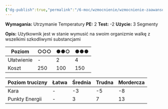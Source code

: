 ```yaml
---
{"dg-publish":true,"permalink":"/6-moc/wzmocnienie/wzmocnienie-zaawansowane/autoneutralizacja-trucizny/","dgPassFrontmatter":true}
---
```


**Wymagania:** Utrzymanie Temperatury
**PE:** 2
**Test:** -2
**Użycie:** 3 Segmenty

**Opis:** Użytkownik jest w stanie wymusić na swoim organizmie walkę z wszelkimi szkodliwymi substancjami

| Poziom     | ○○○ | ●●○ | ●●● |
| ---------- | --- | --- | --- |
| Ułatwienie | -   | 2   | 4   |
| Koszt      | 250 | 100 | 150 |

| Poziom trucizny | Łatwa | Średnia | Trudna | Mordercza |
| --------------- | ----- | ------- | ------ | --------- |
| Kara            | -     | -3      | -5     | -8        |
| Punkty Energii  | -     | 3       | 7      | 13        |